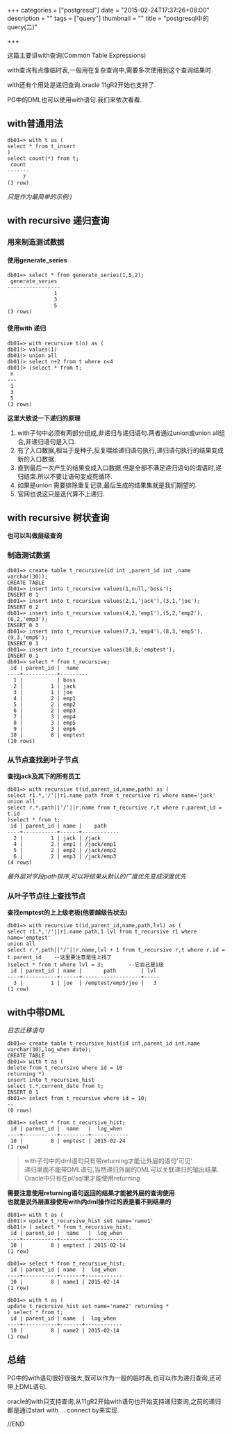 +++
categories = ["postgresql"]
date = "2015-02-24T17:37:26+08:00"
description = ""
tags = ["query"]
thumbnail = ""
title = "postgresql中的query(二)"

+++

这篇主要讲with查询(Common Table Expressions)

<!--more-->

with查询有点像临时表,一般用在复杂查询中,需要多次使用到这个查询结果时.  

with还有个用处是递归查询.oracle 11gR2开始也支持了.  

PG中的DML也可以使用with语句.我们来依次看看.  

## with普通用法

```
db01=> with t as (
select * from t_insert
)
select count(*) from t;
 count 
-------
     7
(1 row)
```

*只是作为最简单的示例:)*

## with recursive 递归查询

### 用来制造测试数据

#### 使用generate_series

```
db01=> select * from generate_series(1,5,2);
 generate_series 
-----------------
               1
               3
               5
(3 rows)
```
    
#### 使用with 递归

```
db01=> with recursive t(n) as (
db01(> values(1)
db01(> union all
db01(> select n+2 from t where n<4
db01(> )select * from t;
 n 
---
 1
 3
 5
(3 rows)
```

**这里大致说一下递归的原理**

1. with子句中必须有两部分组成,非递归与递归语句.两者通过union或union all组合,非递归语句是入口.  
2. 有了入口数据,相当于是种子,反复喂给递归语句执行,递归语句执行的结果变成新的入口数据.
3. 直到最后一次产生的结果变成入口数据,但是全部不满足递归语句的谓语时,递归结束.所以不要让语句变成死循环.
4. 如果是union 需要排除重复记录,最后生成的结果集就是我们期望的.
5. 官网也说这只是迭代算不上递归.

## with recursive 树状查询

**也可以叫做层级查询**

### 制造测试数据

```
db01=> create table t_recursive(id int ,parent_id int ,name varchar(30));
CREATE TABLE
db01=> insert into t_recursive values(1,null,'boss');
INSERT 0 1
db01=> insert into t_recursive values(2,1,'jack'),(3,1,'joe');
INSERT 0 2
db01=> insert into t_recursive values(4,2,'emp1'),(5,2,'emp2'),(6,2,'emp3');
INSERT 0 3
db01=> insert into t_recursive values(7,3,'emp4'),(8,3,'emp5'),(9,3,'emp6');
INSERT 0 3
db01=> insert into t_recursive values(10,8,'emptest');
INSERT 0 1
db01=> select * from t_recursive;
 id | parent_id |  name   
----+-----------+---------
  1 |           | boss
  2 |         1 | jack
  3 |         1 | joe
  4 |         2 | emp1
  5 |         2 | emp2
  6 |         2 | emp3
  7 |         3 | emp4
  8 |         3 | emp5
  9 |         3 | emp6
 10 |         8 | emptest
(10 rows)
```

### 从节点查找到叶子节点

**查找jack及其下的所有员工**

```
db01=> with recursive t(id,parent_id,name,path) as (
select r1.*,'/'||r1.name path from t_recursive r1 where name='jack'
union all
select r.*,path||'/'||r.name from t_recursive r,t where r.parent_id = t.id
)select * from t;
 id | parent_id | name |    path    
----+-----------+------+------------
  2 |         1 | jack | /jack
  4 |         2 | emp1 | /jack/emp1
  5 |         2 | emp2 | /jack/emp2
  6 |         2 | emp3 | /jack/emp3
(4 rows)
```

*最外层对字段path排序,可以将结果从默认的广度优先变成深度优先*

### 从叶子节点往上查找节点

**查找emptest的上上级老板(他要越级告状去)**

```
db01=> with recursive t(id,parent_id,name,path,lvl) as (
select r1.*,'/'||r1.name path,1 lvl from t_recursive r1 where name='emptest'
union all
select r.*,path||'/'||r.name,lvl + 1 from t_recursive r,t where r.id = t.parent_id    --这里要注意是往上找了
)select * from t where lvl = 3;        --它自己是1级
 id | parent_id | name |       path        | lvl 
----+-----------+------+-------------------+-----
  3 |         1 | joe  | /emptest/emp5/joe |   3
(1 row)
```

## with中带DML

*日志迁移语句*

```
db01=> create table t_recursive_hist(id int,parent_id int,name varchar(30),log_when date);
CREATE TABLE
db01=> with t as (                           
delete from t_recursive where id = 10
returning *)
insert into t_recursive_hist
select t.*,current_date from t;
INSERT 0 1
db01=> select from t_recursive where id = 10;
--
(0 rows)

db01=> select * from t_recursive_hist;
 id | parent_id |  name   |  log_when  
----+-----------+---------+------------
 10 |         8 | emptest | 2015-02-24
(1 row)
```
    
> with子句中的dml语句只有带returning才能让外层的语句'可见'  
> 递归里面不能带DML语句,当然递归外层的DML可以关联递归的输出结果.  
> Oracle中只有在pl/sql里才能使用returning  

**需要注意使用returning语句返回的结果才能被外层的查询使用**  
**也就是说外层直接使用with内dml操作过的表是看不到结果的**

```
db01=> with t as (
db01(> update t_recursive_hist set name='name1'
db01(> ) select * from t_recursive_hist;
 id | parent_id |  name   |  log_when  
----+-----------+---------+------------
 10 |         8 | emptest | 2015-02-14
(1 row)

db01=> select * from t_recursive_hist;
 id | parent_id | name  |  log_when  
----+-----------+-------+------------
 10 |         8 | name1 | 2015-02-14
(1 row)

db01=> with t as (
update t_recursive_hist set name='name2' returning *
) select * from t;
 id | parent_id | name  |  log_when  
----+-----------+-------+------------
 10 |         8 | name2 | 2015-02-14
(1 row)
```

## 总结

PG中的with语句很好很强大,既可以作为一般的临时表,也可以作为递归查询,还可带上DML语句.  

oracle的with只支持查询,从11gR2开始with语句也开始支持递归查询,之前的递归都是通过start with ... connect by来实现.  

//END

